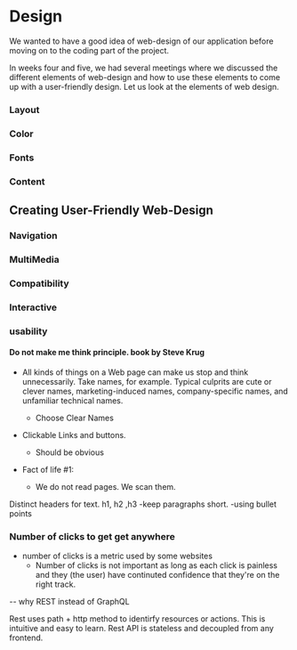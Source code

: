 # Design
We wanted to have a good idea of web-design of our application before moving on to the coding part of the project. 

In weeks four and five, we had several meetings where we discussed the different elements of web-design and how to use these elements to come up with a user-friendly design. Let us look at the elements of web design.



### Layout



### Color


### Fonts


### Content



## Creating User-Friendly Web-Design


### Navigation


### MultiMedia


### Compatibility


### Interactive



### usability 


#### Do not make me think principle. book by Steve Krug
- All kinds of things on a Web page can make us stop and think unnecessarily. Take names, for example.
Typical culprits are cute or clever names, marketing-induced names, company-specific names, and
unfamiliar technical names.
    - Choose Clear Names


- Clickable Links and buttons. 
    - Should be obvious

- Fact of life #1:
    - We do not read pages. We scan them.




    

Distinct headers for text. h1, h2 ,h3 
-keep paragraphs short.
-using bullet points


### Number of clicks to get get anywhere
- number of clicks is a metric used by some websites
    - Number of clicks is not important as long as each click is painless and they (the user) have continuted confidence that they're on the right track.



-- why REST instead of GraphQL

Rest uses path + http method to identirfy resources or actions. This is intuitive and easy to learn. 
Rest API is stateless and decoupled from any frontend. 